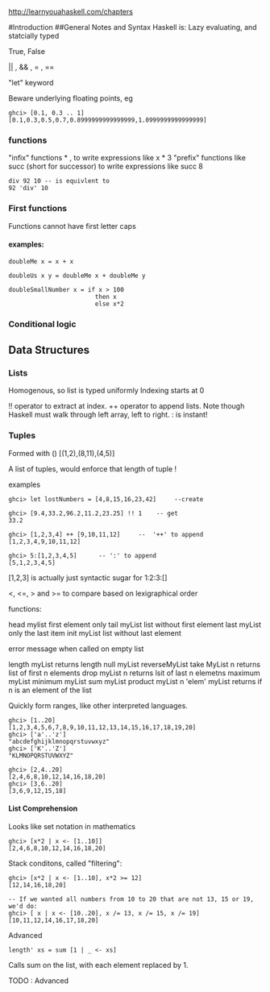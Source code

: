 http://learnyouahaskell.com/chapters



#Introduction 
##General Notes and Syntax 
Haskell is: Lazy evaluating,  and statcially typed 

True, False

|| , && , \= , ==

"let" keyword 

Beware underlying floating points, eg 
````
ghci> [0.1, 0.3 .. 1]  
[0.1,0.3,0.5,0.7,0.8999999999999999,1.0999999999999999]  
````


###  functions 
"infix" functions * , to write expressions like x * 3
"prefix" functions  like succ (short for successor) to write expressions like succ 8
````
div 92 10 -- is equivlent to 
92 'div' 10  
`````



### First functions
Functions cannot have first letter caps

#### examples: 
````
doubleMe x = x + x  
````
````
doubleUs x y = doubleMe x + doubleMe y   
````

````
doubleSmallNumber x = if x > 100  
                        then x  
                        else x*2   
````                        

 

### Conditional logic 



## Data Structures 
### Lists
Homogenous, so list is typed uniformly 
Indexing starts at 0 


!! operator to extract at index. 
++ operator to append lists. Note though Haskell must walk through left array, left to right. 
: is instant! 



### Tuples 
Formed with () 
[(1,2),(8,11),(4,5)] 

A list of tuples, would enforce that length of tuple !


examples 
````
ghci> let lostNumbers = [4,8,15,16,23,42]     --create 

ghci> [9.4,33.2,96.2,11.2,23.25] !! 1    -- get 
33.2  

ghci> [1,2,3,4] ++ [9,10,11,12]     --  '++' to append 
[1,2,3,4,9,10,11,12]   

ghci> 5:[1,2,3,4,5]      -- ':' to append
[5,1,2,3,4,5]   
````

[1,2,3] is actually just syntactic sugar for 1:2:3:[]

<, <=, > and >=  to compare based on lexigraphical order

functions:

head mylist     first element only 
tail myList     list without first element 
last myList     only the last item 
init myList     list without last element 

error message when called on empty list 

length myList     returns length 
null myList
reverseMyList
take MyList n     returns list of first n elements 
drop myList n     returns lsit of last n elemetns 
maximum myList
minimum myList
sum myList 
product myList 
n 'elem' myList   returns if n is an element of the list 





Quickly form ranges, like other interpreted languages. 
````
ghci> [1..20]  
[1,2,3,4,5,6,7,8,9,10,11,12,13,14,15,16,17,18,19,20]  
ghci> ['a'..'z']  
"abcdefghijklmnopqrstuvwxyz"  
ghci> ['K'..'Z']  
"KLMNOPQRSTUVWXYZ"   

ghci> [2,4..20]  
[2,4,6,8,10,12,14,16,18,20]  
ghci> [3,6..20]  
[3,6,9,12,15,18]   
````

#### List Comprehension 

Looks like set notation in mathematics 
````
ghci> [x*2 | x <- [1..10]]  
[2,4,6,8,10,12,14,16,18,20]  
````
Stack conditons, called "filtering": 
````
ghci> [x*2 | x <- [1..10], x*2 >= 12]  
[12,14,16,18,20]  

-- If we wanted all numbers from 10 to 20 that are not 13, 15 or 19, we'd do: 
ghci> [ x | x <- [10..20], x /= 13, x /= 15, x /= 19]  
[10,11,12,14,16,17,18,20]  
````


Advanced
````
length' xs = sum [1 | _ <- xs]  
````
Calls sum on the list, with each element replaced by 1. 






TODO : Advanced 






